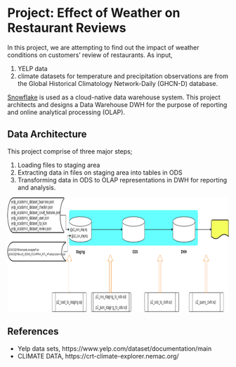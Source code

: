 
# Project: Effect of Weather on Restaurant Reviews

In this project, we are attempting to find out the impact of weather conditions on customers’ review of restaurants. 
As input, 
<ol>
 <li> YELP data 
 <li> climate datasets for temperature and precipitation observations are from the Global Historical Climatology Network-Daily (GHCN-D) database. 
</ol>
<a href="http://www.snowflake.com" target='_blank'>Snowflake</a> is used as a cloud-native data warehouse system.
This project  architects and designs a Data Warehouse DWH for the purpose of reporting and online analytical processing (OLAP).

## Data Architecture 
This project comprise of three major steps;
<ol>
 <li> Loading files to staging area
 <li> Extracting data in files on staging area into tables in ODS
 <li> Transforming data in ODS to OLAP representations in DWH for reporting and analysis.  
</ol>

<img src='./img/DFDiagram.png' width='800' height='260'>

## References
<ul>
 <li> Yelp data sets, https://www.yelp.com/dataset/documentation/main
 <li> CLIMATE DATA, https://crt-climate-explorer.nemac.org/
</ul>
